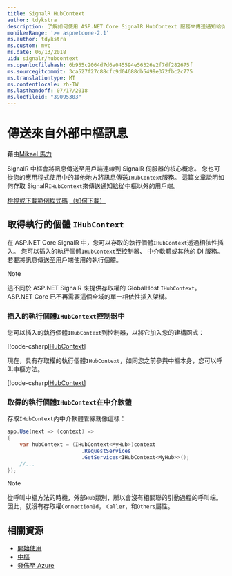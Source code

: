 ```yaml
---
title: SignalR HubContext
author: tdykstra
description: 了解如何使用 ASP.NET Core SignalR HubContext 服務來傳送通知給從中樞以外的用戶端。
monikerRange: '>= aspnetcore-2.1'
ms.author: tdykstra
ms.custom: mvc
ms.date: 06/13/2018
uid: signalr/hubcontext
ms.openlocfilehash: 6b955c2064d7d6a045594e56326e2f7df282675f
ms.sourcegitcommit: 3ca527f27c88cfc9d04688db5499e372fbc2c775
ms.translationtype: MT
ms.contentlocale: zh-TW
ms.lasthandoff: 07/17/2018
ms.locfileid: "39095303"
---
```

# <a name="send-messages-from-outside-a-hub"></a>傳送來自外部中樞訊息

藉由[Mikael 馬力](https://twitter.com/MikaelM_12)

SignalR 中樞會將訊息傳送至用戶端連線到 SignalR 伺服器的核心概念。 您也可從您的應用程式使用中的其他地方將訊息傳送`IHubContext`服務。 這篇文章說明如何存取 SignalR`IHubContext`來傳送通知給從中樞以外的用戶端。

[檢視或下載範例程式碼](https://github.com/aspnet/Docs/tree/master/aspnetcore/signalr/hubcontext/sample/) [（如何下載）](xref:tutorials/index#how-to-download-a-sample)

## <a name="get-an-instance-of-ihubcontext"></a>取得執行的個體 `IHubContext`

在 ASP.NET Core SignalR 中，您可以存取的執行個體`IHubContext`透過相依性插入。 您可以插入的執行個體`IHubContext`至控制器、 中介軟體或其他的 DI 服務。 若要將訊息傳送至用戶端使用的執行個體。

> [!NOTE]
> 這不同於 ASP.NET SignalR 來提供存取權的 GlobalHost `IHubContext`。 ASP.NET Core 已不再需要這個全域的單一相依性插入架構。

### <a name="inject-an-instance-of-ihubcontext-in-a-controller"></a>插入的執行個體`IHubContext`控制器中

您可以插入的執行個體`IHubContext`到控制器，以將它加入您的建構函式：

[!code-csharp[IHubContext](hubcontext/sample/Controllers/HomeController.cs?range=12-19,57)]

現在，具有存取權的執行個體`IHubContext`，如同您之前參與中樞本身，您可以呼叫中樞方法。

[!code-csharp[IHubContext](hubcontext/sample/Controllers/HomeController.cs?range=21-25)]

### <a name="get-an-instance-of-ihubcontext-in-middleware"></a>取得的執行個體`IHubContext`在中介軟體

存取`IHubContext`內中介軟體管線就像這樣：

```csharp
app.Use(next => (context) =>
{
    var hubContext = (IHubContext<MyHub>)context
                        .RequestServices
                        .GetServices<IHubContext<MyHub>>();
    //...
});
```

> [!NOTE]
> 從呼叫中樞方法的時機，外部`Hub`類別，所以會沒有相關聯的引動過程的呼叫端。 因此，就沒有存取權`ConnectionId`， `Caller`，和`Others`屬性。

## <a name="related-resources"></a>相關資源

* [開始使用](xref:tutorials/signalr)
* [中樞](xref:signalr/hubs)
* [發佈至 Azure](xref:signalr/publish-to-azure-web-app)
